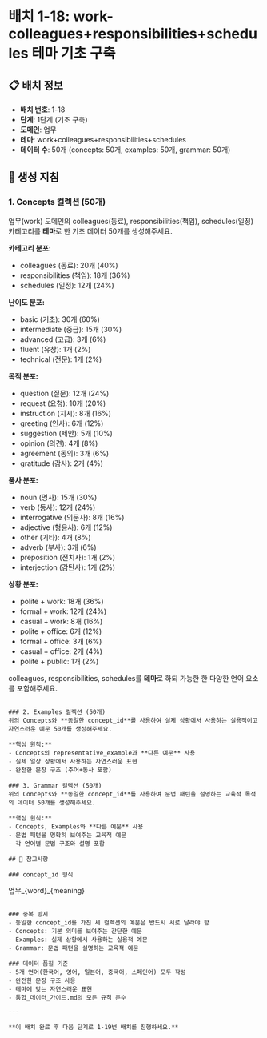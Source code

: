 # 배치 1-18: work-colleagues+responsibilities+schedules 테마 기초 구축

## 📋 배치 정보
- **배치 번호**: 1-18
- **단계**: 1단계 (기초 구축)
- **도메인**: 업무
- **테마**: work+colleagues+responsibilities+schedules
- **데이터 수**: 50개 (concepts: 50개, examples: 50개, grammar: 50개)

## 🎯 생성 지침

### 1. Concepts 컬렉션 (50개)
업무(work) 도메인의 colleagues(동료), responsibilities(책임), schedules(일정) 카테고리를 **테마**로 한 기초 데이터 50개를 생성해주세요.

**카테고리 분포:**
- colleagues (동료): 20개 (40%)
- responsibilities (책임): 18개 (36%)
- schedules (일정): 12개 (24%)

**난이도 분포:**
- basic (기초): 30개 (60%)
- intermediate (중급): 15개 (30%)
- advanced (고급): 3개 (6%)
- fluent (유창): 1개 (2%)
- technical (전문): 1개 (2%)

**목적 분포:**
- question (질문): 12개 (24%)
- request (요청): 10개 (20%)
- instruction (지시): 8개 (16%)
- greeting (인사): 6개 (12%)
- suggestion (제안): 5개 (10%)
- opinion (의견): 4개 (8%)
- agreement (동의): 3개 (6%)
- gratitude (감사): 2개 (4%)

**품사 분포:**
- noun (명사): 15개 (30%)
- verb (동사): 12개 (24%)
- interrogative (의문사): 8개 (16%)
- adjective (형용사): 6개 (12%)
- other (기타): 4개 (8%)
- adverb (부사): 3개 (6%)
- preposition (전치사): 1개 (2%)
- interjection (감탄사): 1개 (2%)

**상황 분포:**
- polite + work: 18개 (36%)
- formal + work: 12개 (24%)
- casual + work: 8개 (16%)
- polite + office: 6개 (12%)
- formal + office: 3개 (6%)
- casual + office: 2개 (4%)
- polite + public: 1개 (2%)

colleagues, responsibilities, schedules를 **테마**로 하되 가능한 한 다양한 언어 요소를 포함해주세요.

```

### 2. Examples 컬렉션 (50개)
위의 Concepts와 **동일한 concept_id**를 사용하여 실제 상황에서 사용하는 실용적이고 자연스러운 예문 50개를 생성해주세요.

**핵심 원칙:**
- Concepts의 representative_example과 **다른 예문** 사용
- 실제 일상 상황에서 사용하는 자연스러운 표현
- 완전한 문장 구조 (주어+동사 포함)

### 3. Grammar 컬렉션 (50개)
위의 Concepts와 **동일한 concept_id**를 사용하여 문법 패턴을 설명하는 교육적 목적의 데이터 50개를 생성해주세요.

**핵심 원칙:**
- Concepts, Examples와 **다른 예문** 사용
- 문법 패턴을 명확히 보여주는 교육적 예문
- 각 언어별 문법 구조와 설명 포함

## 📝 참고사항

### concept_id 형식
```
업무_{word}_{meaning}
```

### 중복 방지
- 동일한 concept_id를 가진 세 컬렉션의 예문은 반드시 서로 달라야 함
- Concepts: 기본 의미를 보여주는 간단한 예문
- Examples: 실제 상황에서 사용하는 실용적 예문  
- Grammar: 문법 패턴을 설명하는 교육적 예문

### 데이터 품질 기준
- 5개 언어(한국어, 영어, 일본어, 중국어, 스페인어) 모두 작성
- 완전한 문장 구조 사용
- 테마에 맞는 자연스러운 표현
- 통합_데이터_가이드.md의 모든 규칙 준수

---

**이 배치 완료 후 다음 단계로 1-19번 배치를 진행하세요.**